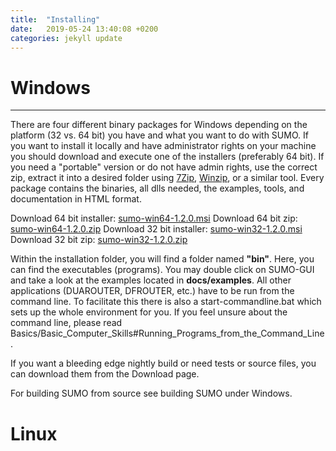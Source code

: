 ```yaml
---
title:  "Installing"
date:   2019-05-24 13:40:08 +0200
categories: jekyll update
---
```

# Windows
---
There are four different binary packages for Windows depending on the platform (32 vs. 64 bit) you have and what you want to do with SUMO. If you want to install it locally and have administrator rights on your machine you should download and execute one of the installers (preferably 64 bit). If you need a "portable" version or do not have admin rights, use the correct zip, extract it into a desired folder using [7Zip](http://7-zip.de/), [Winzip](http://www.winzip.de/prod_down.htm), or a similar tool. Every package contains the binaries, all dlls needed, the examples, tools, and documentation in HTML format.

Download 64 bit installer: [sumo-win64-1.2.0.msi](http://prdownloads.sourceforge.net/sumo/sumo-win64-1.2.0.msi?download)
Download 64 bit zip: [sumo-win64-1.2.0.zip](http://prdownloads.sourceforge.net/sumo/sumo-win64-1.2.0.zip?download)
Download 32 bit installer: [sumo-win32-1.2.0.msi](http://prdownloads.sourceforge.net/sumo/sumo-win32-1.2.0.msi?download)
Download 32 bit zip: [sumo-win32-1.2.0.zip](http://prdownloads.sourceforge.net/sumo/sumo-win32-1.2.0.zip?download)

Within the installation folder, you will find a folder named **"bin"**. Here, you can find the executables (programs). You may double click on SUMO-GUI and take a look at the examples located in **docs/examples**. All other applications (DUAROUTER, DFROUTER, etc.) have to be run from the command line. To facilitate this there is also a start-commandline.bat which sets up the whole environment for you. If you feel unsure about the command line, please read Basics/Basic_Computer_Skills#Running_Programs_from_the_Command_Line.

If you want a bleeding edge nightly build or need tests or source files, you can download them from the Download page.

For building SUMO from source see building SUMO under Windows.

# Linux